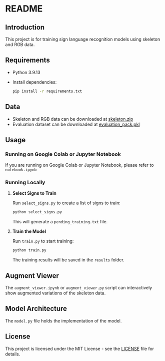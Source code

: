 # README

## Introduction

This project is for training sign language recognition models using skeleton and RGB data.

## Requirements

- Python 3.9.13
- Install dependencies:

  ```bash
  pip install -r requirements.txt
  ```

## Data

- Skeleton and RGB data can be downloaded at [skeleton.zip](https://daihocphenikaa-my.sharepoint.com/:u:/g/personal/21010294_st_phenikaa-uni_edu_vn/EeqGCq4MsZtMm54TiKhx980BAPQSrwMjPX_hpMRaSMD-Uw?download=1)
- Evaluation dataset can be downloaded at [evaluation_pack.pkl](https://daihocphenikaa-my.sharepoint.com/:u:/g/personal/21010294_st_phenikaa-uni_edu_vn/ESIr97SZa6FNtG3P76ddu9EBk_eKCnVG-HHM71rjNVjKpQ?download=1)

## Usage

### Running on Google Colab or Jupyter Notebook

If you are running on Google Colab or Jupyter Notebook, please refer to `notebook.ipynb`

### Running Locally

1. **Select Signs to Train**

   Run `select_signs.py` to create a list of signs to train:

   ```bash
   python select_signs.py
   ```

   This will generate a `pending_training.txt` file.

2. **Train the Model**

   Run `train.py` to start training:
   ```bash
   python train.py
   ```
   The training results will be saved in the `results` folder.

## Augment Viewer

The `augment_viewer.ipynb` or `augment_viewer.py` script can interactively show augmented variations of the skeleton data.

## Model Architecture

The `model.py` file holds the implementation of the model.

## License

This project is licensed under the MIT License - see the [LICENSE](LICENSE) file for details.